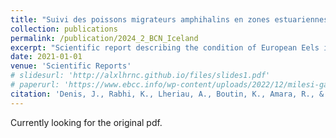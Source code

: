 ```yaml
---
title: "Suivi des poissons migrateurs amphihalins en zones estuariennes Inventaire, suivi, état des lieux des populations au niveau du Parc Naturel Marin des Estuaires Picards et de la Mer d’Opale"
collection: publications
permalink: /publication/2024_2_BCN_Iceland
excerpt: "Scientific report describing the condition of European Eels in the north of France."
date: 2021-01-01
venue: 'Scientific Reports'
# slidesurl: 'http://alxlhrnc.github.io/files/slides1.pdf'
# paperurl: 'https://www.ebcc.info/wp-content/uploads/2022/12/milesi-gaches-and-lheriau-bcn-35.pdf'
citation: 'Denis, J., Rabhi, K., Lheriau, A., Boutin, K., Amara, R., & Gruselle, M.-C. (2021). &quot;Suivi des poissons migrateurs amphihalins en zone estuarienne—Inventaire, suivi, état des lieux des populations au niveau du Parc Naturel Marin des Estuaires Picards et de la Mer d’Opale.&quot; [OFB, ULCO, UMR LOG 8187, AMP, PNM-EPMO]. <i>COPIL n°3</i>, Saint-Étienne-au-Mont..'
---
```


Currently looking for the original pdf.